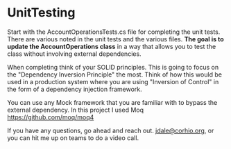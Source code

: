 # UnitTesting

Start with the AccountOperationsTests.cs file for completing the unit tests. There are various noted in the unit tests and the various files.
**The goal is to update the AccountOperations class** in a way that allows you to test the class without involving external dependencies.

When completing think of your SOLID principles. This is going to focus on the "Dependency Inversion Principle" the most. Think of how this would be used in a production system where you are using "Inversion of Control" in the form of a dependency injection framework. 

You can use any Mock framework that you are familiar with to bypass the external dependency. In this project I used Moq https://github.com/moq/moq4

If you have any questions, go ahead and reach out. jdale@corhio.org, or you can hit me up on teams to do a video call.
